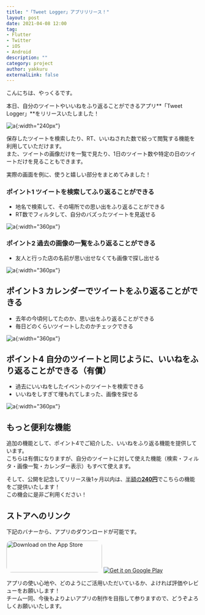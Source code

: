 ```yaml
---
title: "「Tweet Logger」アプリリリース！"
layout: post
date: 2021-04-08 12:00
tag:
- Flutter
- Twitter
- iOS
- Android
description: ""
category: project
author: yakkuru
externalLink: false
---
```


こんにちは、やっくるです。

本日、自分のツイートやいいねをふり返ることができるアプリ**「Tweet Logger」**をリリースいたしました！

![a]({{"/assets/images/posts/2021-04-08-tweet-logger-released/tweet-logger.png"|relatvie_url}}){:width="240px"}

保存したツイートを検索したり、RT、いいねされた数で絞って閲覧する機能を利用していただけます。<br>
また、ツイートの画像だけを一覧で見たり、1日のツイート数や特定の日のツイートだけを見ることもできます。

実際の画面を例に、使うと嬉しい部分をまとめてみました！

### ポイント1 ツイートを検索してふり返ることができる
- 地名で検索して、その場所での思い出をふり返ることができる
- RT数でフィルタして、自分のバズったツイートを見返せる

![a]({{"/assets/images/posts/2021-04-08-tweet-logger-released/1.png"|relatvie_url}}){:width="360px"}

### ポイント2 過去の画像の一覧をふり返ることができる
- 友人と行った店の名前が思い出せなくても画像で探し出せる

![a]({{"/assets/images/posts/2021-04-08-tweet-logger-released/2.png"|relatvie_url}}){:width="360px"}

## ポイント3 カレンダーでツイートをふり返ることができる
- 去年の今頃何してたのか、思い出をふり返ることができる
- 毎日どのくらいツイートしたのかチェックできる

![a]({{"/assets/images/posts/2021-04-08-tweet-logger-released/3.png"|relatvie_url}}){:width="360px"}

## ポイント4 自分のツイートと同じように、いいねをふり返ることができる（有償）
- 過去にいいねをしたイベントのツイートを検索できる
- いいねをしすぎて埋もれてしまった、画像を探せる

![a]({{"/assets/images/posts/2021-04-08-tweet-logger-released/4.png"|relatvie_url}}){:width="360px"}


## もっと便利な機能

追加の機能として、ポイント4でご紹介した、いいねをふり返る機能を提供しています。<br>
こちらは有償になりますが、自分のツイートに対して使えた機能（検索・フィルタ・画像一覧・カレンダー表示）もすべて使えます。

そして、公開を記念してリリース後1ヶ月以内は、<u>半額の**240円**</u>でこちらの機能をご提供いたします！<br>
この機会に是非ご利用ください！


## ストアへのリンク
下記のバナーから、アプリのダウンロードが可能です。

<a href="https://apps.apple.com/af/app/tweet-logger/id1553229063?itsct=apps_box&amp;itscg=30200" style="display: inline-block; overflow: hidden; border-top-left-radius: 13px; border-top-right-radius: 13px; border-bottom-right-radius: 13px; border-bottom-left-radius: 13px; width: 250px; height: 83px;"><img src="https://tools.applemediaservices.com/api/badges/download-on-the-app-store/black/en-us?size=250x83&amp;releaseDate=1617062400&h=330bce3e8b7280b3c04d553541f2ad85" alt="Download on the App Store" style="border-top-left-radius: 13px; border-top-right-radius: 13px; border-bottom-right-radius: 13px; border-bottom-left-radius: 13px; width: 250px; height: 83px;"></a>  <a href='https://play.google.com/store/apps/details?id=com.webbbbbbb.tweet_logger&pcampaignid=pcampaignidMKT-Other-global-all-co-prtnr-py-PartBadge-Mar2515-1'><img alt='Get it on Google Play' src='https://play.google.com/intl/en_us/badges/static/images/badges/en_badge_web_generic.png'/></a>


アプリの使い心地や、どのようにご活用いただいているか、よければ評価やレビューをお願いします！<br>
チーム一同、今後もよりよいアプリの制作を目指して参りますので、どうぞよろしくお願いいたします。

